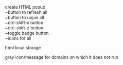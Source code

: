 create HTML popup <br>
~button to refresh all <br>
~button to unpin all <br>
~ctrl-shift-x button <br>
~ctrl-shift-z button <br>
~toggle badge button <br>
~icons for all <br>

html local storage <br>

gray icon/message for domains on which it does not run <br>